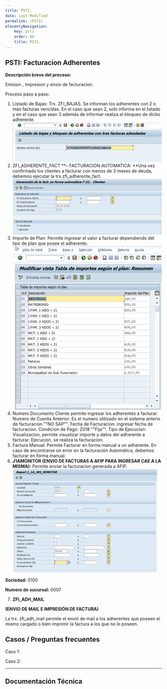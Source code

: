```yaml
---
title: PSTI.
date: Last Modified
permalink: /PSTI/
eleventyNavigation:
    key: psti
    order: 40
    title: PSTI.
---
```

## **PSTI: Facturacion Adherentes**

**Descripción breve del proceso:**

Emision , Impresion y envio de facturacion.

Proceso paso a paso:

1. Listado de Bajas: Trx. ZFI_BAJAS. Se informan los adherentes con 2 o más facturas vencidas. En el caso que sean 2, solo informa en el listado y en el caso que sean 3 además de informar realiza el bloqueo de dicho adherente.![img](image/index/1628705225985.png)
2. ZFI_ADHERENTE_FACT **– FACTURACION AUTOMATICA:                                                        **Una vez confirmado los clientes a facturar con menos de 3 meses de deuda, debemos ejecutar la trx.zfi_adherente_fact.![img](image/index/1628705242254.png)
3. Importe de Plan: Permite ingresar el valor a facturar dependiendo del tipo de plan que posee el adherente.                ![img](image/index/1628706183893.png)
4. Numero Documento Cliente permite ingresar los adherentes a facturar. Numero de Cuenta Anterior: Es el numero utilizado en el sistema anterio de facturacion ""NO SAP"".  Fecha de Facturacion: ingresar fecha de facturacion. Condicion de Pago: Z018 ""Fija"". Tipo de Ejecucion: Visualizacion, permite visualizar importe y datos del adherente a facturar. Ejecucion, se realiza la facturacion.
5. Factura Manual: Permite Facturar en forma manual a un adherente. En
   caso de encontrarse un error en la facturación Automática, debemos facturar en
   forma manual.
6. **J1AMONITOR (ENVIO DE FACTURAS A AFIP PARA INGRESAR CAE A LA MISMA):** Permite enviar la facturacion generada a AFIP. ![](image/index/1628706349801.png)

**Sociedad:** 0100

**Numero de sucursal:**
0007

7. **ZFI_ADH_MAIL**

**(ENVIO DE MAIL E IMPRESIÓN DE FACTURA)**

La trx. zfi_adh_mail permite el envió
de mail a los adherentes que poseen el mismo cargado o bien imprimir la factura
a los que no lo poseen.

## **Casos / Preguntas frecuentes**

Caso 1:

Caso 2:

---

## Documentación Técnica
